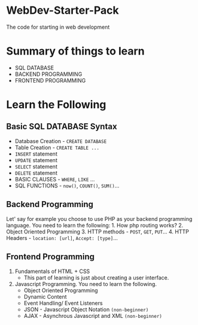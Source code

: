 # WebDev-Starter-Pack
The code for starting in web development

# Summary of things to learn
* SQL DATABASE
* BACKEND PROGRAMMING
* FRONTEND PROGRAMMING

# Learn the Following
## Basic SQL DATABASE Syntax
* Database Creation - `CREATE DATABASE`
* Table Creation - `CREATE TABLE ...`
* `INSERT` statement
* `UPDATE` statement
* `SELECT` statement
* `DELETE` statement
* BASIC CLAUSES - `WHERE`, `LIKE` ...
* SQL FUNCTIONS - `now()`, `COUNT()`, `SUM()`...
## Backend Programming
Let' say for example you choose to use PHP as your backend programming language. You need to learn the following:
    1. How php routing works?
    2. Object Oriented Programming
    3. HTTP methods - `POST`, `GET`, `PUT`...
    4. HTTP Headers - `location: [url]`, `Accept: [type]`...
## Frontend Programming
1. Fundamentals of HTML + CSS
    * This part of learning is just about creating a user interface.
2. Javascript Programming. You need to learn the following.
    * Object Oriented Programming
    * Dynamic Content
    * Event Handling/ Event Listeners
    * JSON - Javascript Object Notation `(non-beginner)`
    * AJAX - Asynchrous Javascript and XML `(non-beginner)`
